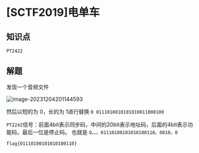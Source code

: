 # [SCTF2019]电单车

## 知识点

`PT2422`

## 解题

发现一个音频文件

![image-20231204201144593](G:/CTFWriteUp/buuctf/Misc/img/88-1.png)

然后以短的为 0，长的为 1进行替换
`0 0111010010101010011000100`

`PT2242`信号：前面4bit表示同步码，中间的20bit表示地址码，后面的4bit表示功能码，最后一位是停止码。
也就是 `0。。。01110100101010100110。0010。0`

`flag{01110100101010100110}`
